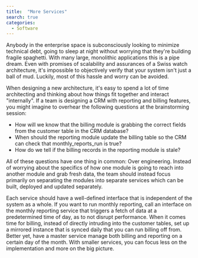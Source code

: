 ```yaml
---
title:  "More Services"
search: true
categories: 
  - Software
---
```


Anybody in the enterprise space is subconsciously looking to minimize technical debt, going to sleep at night without worrying that they're building fragile spaghetti.  With many large, monolithic applications this is a pipe dream.  Even with promises of scalability and assurances of a Swiss watch architecture, it's impossible to objectively verify that your system isn't just a ball of mud.  Luckily, most of this hassle and worry can be avoided.


When designing a new architecture, it's easy to spend a lot of time architecting and thinking about how things fit together and interact "internally".  If a team is designing a CRM with reporting and billing features, you might imagine to overhear the following questions at the brainstorming session:

* How will we know that the billing module is grabbing the correct fields from the customer table in the CRM database?
* When should the reporting module update the billing table so the CRM can check that monthly_reports_run is true?
* How do we tell if the billing records in the reporting module is stale?


All of these questions have one thing in common: Over engineering.  Instead of worrying about the specifics of how one module is going to reach into another module and grab fresh data, the team should instead focus primarily on separating the modules into separate services which can be built, deployed and updated separately.  


Each service should have a well-defined interface that is independent of the system as a whole.  If you want to run monthly reporting, call an interface on the monthly reporting service that triggers a fetch of data at a predetermined time of day, as to not disrupt performance.  When it comes time for billing, instead of directly intruding into the customer tables, set up a mirrored instance that is synced daily that you can run billing off from.  Better yet, have a master service manage both billing and reporting on a certain day of the month.  With smaller services, you can focus less on the implementation and more on the big picture.

